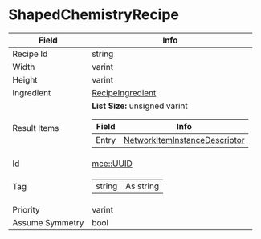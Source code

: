 # ShapedChemistryRecipe

<table><thead><tr><th>Field</th><th>Info</th></tr></thead><tbody>
<tr><td>Recipe Id</td><td>string</td></tr>
<tr><td>Width</td><td>varint</td></tr>
<tr><td>Height</td><td>varint</td></tr>
<tr><td>Ingredient</td><td><a href="../types/RecipeIngredient.md">RecipeIngredient</a></td></tr>
<tr><td>Result Items</td><td><b>List Size:</b> unsigned varint
  <table><thead><tr><th>Field</th><th>Info</th></tr></thead><tbody>
  <tr><td>Entry</td><td><a href="../types/NetworkItemInstanceDescriptor.md">NetworkItemInstanceDescriptor</a></td></tr>
  </tbody></table></td></tr>
<tr><td>Id</td><td><a href="../types/mce_UUID.md">mce::UUID</a></td></tr>
<tr><td>Tag</td><td><table><tbody><tr><td>string</td><td>As string</td></tr></tbody></table></td></tr>
<tr><td>Priority</td><td>varint</td></tr>
<tr><td>Assume Symmetry</td><td>bool</td></tr>
</tbody></table>